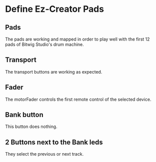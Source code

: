 # Define Ez-Creator Pads

## Pads

The pads are working and mapped in order to play well with the first 12 pads of Bitwig Studio's drum machine.

## Transport

The transport buttons are working as expected.

## Fader

The motorFader controls the first remote control of the selected device.

## Bank button

This button does nothing.

## 2 Buttons next to the Bank leds

They select the previous or next track.
